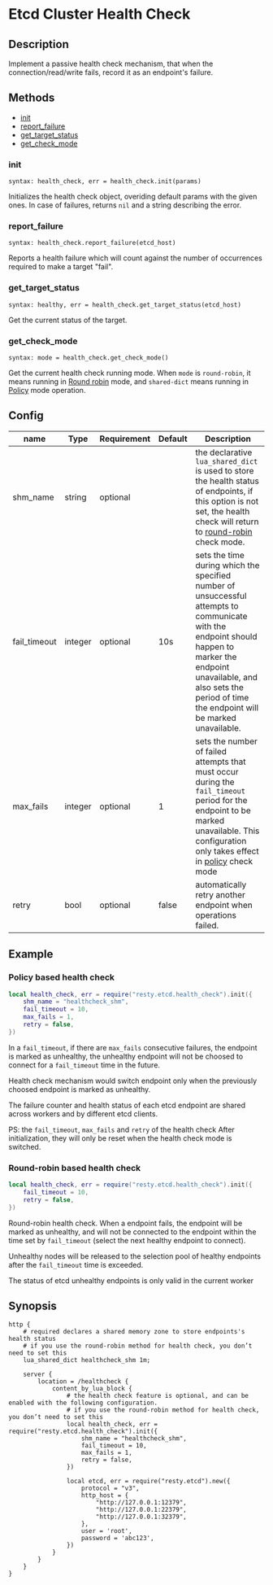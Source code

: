 # Etcd Cluster Health Check

## Description

Implement a passive health check mechanism, that when the connection/read/write fails, record it as an endpoint's failure.

## Methods

* [init](#init)
* [report_failure](#report_failure)
* [get_target_status](#get_target_status)
* [get_check_mode](#get_check_mode)

###  init

`syntax: health_check, err = health_check.init(params)`

Initializes the health check object, overiding default params with the given ones. In case of failures, returns `nil` and a string describing the error.

###  report_failure

`syntax: health_check.report_failure(etcd_host)`

Reports a health failure which will count against the number of occurrences required to make a target "fail".

###  get_target_status

`syntax: healthy, err = health_check.get_target_status(etcd_host)`

Get the current status of the target.

###  get_check_mode

`syntax: mode = health_check.get_check_mode()`

Get the current health check running mode. When `mode` is `round-robin`, it means running in [Round robin](#round-robin-based-health-check) mode, and `shared-dict` means running in [Policy](#policy-based-health-check) mode operation.


## Config

| name         | Type    | Requirement | Default | Description                                                  |
| ------------ | ------- | ----------- | ------- | ------------------------------------------------------------ |
| shm_name     | string  | optional    |         | the declarative `lua_shared_dict` is used to store the health status of endpoints, if this option is not set, the health check will return to [round-robin](#round-robin-based-health-check) check mode. |
| fail_timeout | integer | optional    | 10s     | sets the time during which the specified number of unsuccessful attempts to communicate with the endpoint should happen to marker the endpoint unavailable, and also sets the period of time the endpoint will be marked unavailable. |
| max_fails    | integer | optional    | 1       | sets the number of failed attempts that must occur during the `fail_timeout` period for the endpoint to be marked unavailable. This configuration only takes effect in [policy](#policy-based-health-check) check mode |
| retry        | bool    | optional    | false   | automatically retry another endpoint when operations failed. |

## Example

### Policy based health check

```lua
local health_check, err = require("resty.etcd.health_check").init({
    shm_name = "healthcheck_shm",
    fail_timeout = 10,
    max_fails = 1,
    retry = false,
})
```

In a `fail_timeout`, if there are `max_fails` consecutive failures, the endpoint is marked as unhealthy,  the unhealthy endpoint will not be choosed to connect for a `fail_timeout` time in the future.

Health check mechanism would switch endpoint only when the previously choosed endpoint is marked as unhealthy.

The failure counter and health status of each etcd endpoint are shared across workers and by different etcd clients.

PS: the `fail_timeout`, `max_fails` and `retry` of the health check After initialization, they will only be reset when the health check mode is switched.

### Round-robin based health check

```lua
local health_check, err = require("resty.etcd.health_check").init({
    fail_timeout = 10,
    retry = false,
})
```

Round-robin health check. When a endpoint fails, the endpoint will be marked as unhealthy, and will not be connected to the endpoint within the time set by `fail_timeout` (select the next healthy endpoint to connect).

Unhealthy nodes will be released to the selection pool of healthy endpoints after the `fail_timeout` time is exceeded.

The status of etcd unhealthy endpoints is only valid in the current worker

##  Synopsis

```nginx
http {
    # required declares a shared memory zone to store endpoints's health status
    # if you use the round-robin method for health check, you don’t need to set this
    lua_shared_dict healthcheck_shm 1m;

    server {
        location = /healthcheck {
            content_by_lua_block {
                # the health check feature is optional, and can be enabled with the following configuration.
                # if you use the round-robin method for health check, you don’t need to set this
                local health_check, err = require("resty.etcd.health_check").init({
                    shm_name = "healthcheck_shm",
                    fail_timeout = 10,
                    max_fails = 1,
                    retry = false,
                })

                local etcd, err = require("resty.etcd").new({
                    protocol = "v3",
                    http_host = {
                        "http://127.0.0.1:12379",
                        "http://127.0.0.1:22379",
                        "http://127.0.0.1:32379",
                    },
                    user = 'root',
                    password = 'abc123',
                })
            }
        }
    }
}
```

